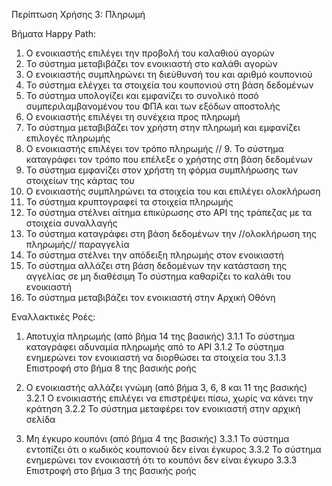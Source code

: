 Περίπτωση Χρήσης 3: Πληρωμή

Βήματα Happy Path:
1. Ο ενοικιαστής επιλέγει την προβολή του καλαθιού αγορών
2. Το σύστημα μεταβιβάζει τον ενοικιαστή στο καλάθι αγορών
3. Ο ενοικιαστής συμπληρώνει τη διεύθυνσή του και αριθμό κουπονιού
4. Το σύστημα ελέγχει τα στοιχεία του κουπονιού στη βάση δεδομένων
5. Το σύστημα υπολογίζει και εμφανίζει το συνολικό ποσό συμπεριλαμβανομένου του ΦΠΑ και των εξόδων αποστολής
6. Ο ενοικιαστής επιλέγει τη συνέχεια προς πληρωμή
7. Το σύστημα μεταβιβάζει τον χρήστη στην πληρωμή και εμφανίζει επιλογές πληρωμής
8. Ο ενοικιαστής επιλέγει τον τρόπο πληρωμής
// 9. Το σύστημα καταγράφει τον τρόπο που επέλεξε ο χρήστης στη βάση δεδομένων
10. Το σύστημα εμφανίζει στον χρήστη τη φόρμα συμπλήρωσης των στοιχείων της κάρτας του
11. Ο ενοικιαστής συμπληρώνει τα στοιχεία του και επιλέγει ολοκλήρωση
12. Το σύστημα κρυπτογραφεί τα στοιχεία πληρωμής
13. Το σύστημα στέλνει αίτημα επικύρωσης στο API της τράπεζας με τα στοιχεία συναλλαγής
14. Το σύστημα καταγράφει στη βάση δεδομένων την //ολοκλήρωση της πληρωμής// παραγγελία
15. Το σύστημα στέλνει την απόδειξη πληρωμής στον ενοικιαστή
16. Το σύστημα αλλάζει στη βάση δεδομένων την κατάσταση της αγγελίας σε μη διαθέσιμη
    To σύστημα καθαρίζει το καλάθι του ενοικιαστή
17. Το σύστημα μεταβιβάζει τον ενοικιαστή στην Αρχική Οθόνη

Εναλλακτικές Ροές:
1. Αποτυχία πληρωμής (από βήμα 14 της βασικής)
3.1.1 Το σύστημα καταγράφει αδυναμία πληρωμής από το API 
3.1.2 Το σύστημα ενημερώνει τον ενοικιαστή να διορθώσει τα στοιχεία του 
3.1.3 Επιστροφή στο βήμα 8 της βασικής ροής

2. Ο ενοικιαστής αλλάζει γνώμη (από βήμα 3, 6, 8 και 11 της βασικής)
3.2.1 Ο ενοικιαστής επιλέγει να επιστρέψει πίσω, χωρίς να κάνει την κράτηση
3.2.2 Το σύστημα μεταφέρει τον ενοικιαστή στην αρχική σελίδα

3. Μη έγκυρο κουπόνι (από βήμα 4 της βασικής)
3.3.1 Το σύστημα εντοπίζει ότι ο κωδικός κουπονιού δεν είναι έγκυρος
3.3.2 Το σύστημα ενημερώνει τον ενοικιαστή ότι το κουπόνι δεν είναι έγκυρο 
3.3.3 Επιστροφή στο βήμα 3 της βασικής ροής
